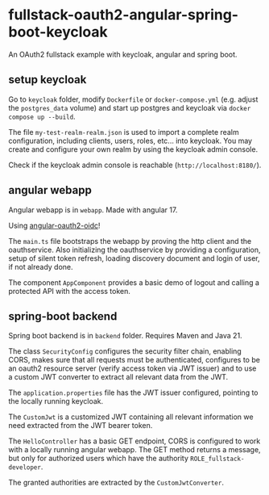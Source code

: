 # fullstack-oauth2-angular-spring-boot-keycloak
An OAuth2 fullstack example with keycloak, angular and spring boot.

## setup keycloak

Go to `keycloak` folder, modify `Dockerfile` or `docker-compose.yml` (e.g. adjust the `postgres_data` volume) and start up postgres and keycloak via `docker compose up --build`.

The file `my-test-realm-realm.json` is used to import a complete realm configuration, including clients, users, roles, etc... into keycloak. You may create and configure your own realm by using the keycloak admin console.

Check if the keycloak admin console is reachable (`http://localhost:8180/`).


## angular webapp

Angular webapp is in `webapp`. Made with angular 17.

Using [angular-oauth2-oidc](https://www.npmjs.com/package/angular-oauth2-oidc)!

The `main.ts` file bootstraps the webapp by proving the http client and the oauthservice. Also initializing the oauthservice by providing a configuration, setup of silent token refresh, loading discovery document and login of user, if not already done.

The component `AppComponent` provides a basic demo of logout and calling a protected API with the access token.

## spring-boot backend

Spring boot backend is in `backend` folder. Requires Maven and Java 21.

The class `SecurityConfig` configures the security filter chain, enabling CORS, makes sure that all requests must be authenticated, configures to be an oauth2 resource server (verify access token via JWT issuer) and to use a custom JWT converter to extract all relevant data from the JWT.

The `application.properties` file has the JWT issuer configured, pointing to the locally running keycloak.

The `CustomJwt` is a customized JWT containing all relevant information we need extracted from the JWT bearer token.

The `HelloController` has a basic GET endpoint, CORS is configured to work with a locally running angular webapp. The GET method returns a message, but only for authorized users which have the authority `ROLE_fullstack-developer`.

The granted authorities are extracted by the `CustomJwtConverter`.


